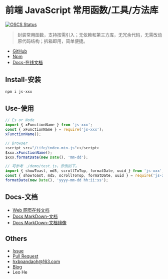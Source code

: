# 前端 JavaScript 常用函数/工具/方法库

[![OSCS Status](https://www.oscs1024.com/platform/badge/pandaoh/js-xxx.svg?size=small)](https://www.oscs1024.com/project/pandaoh/js-xxx?ref=badge_small)

> 封装常用函数，支持按需引入；无依赖和第三方库，无冗余代码，无需改动原代码结构；拆箱即用，简单便捷。

* [GitHub](https://github.com/pandaoh/js-xxx)
* [Npm](https://www.npmjs.com/package/js-xxx)
* [Docs-在线文档](https://pandaoh.github.io/js-xxx/html/)

## Install-安装

```bash
npm i js-xxx
```

## Use-使用

```javascript
// Es or Node
import { xFunctionName } from 'js-xxx';
const { xFunctionName } = require('js-xxx');
xFunctionName();

// Browser
<script src="/iife/index.min.js"></script>
$xxx.xFunctionName();
$xxx.formatDate(new Date(), 'mm-dd');

// 可参考 ./demo/test.js，示例如下。
import { showToast, md5, scrollToTop, formatDate, uuid } from 'js-xxx';
const { showToast, md5, scrollToTop, formatDate, uuid } = require('js-xxx');
formatDate(new Date(), 'yyyy-mm-dd hh:ii:ss');
```

## Docs-文档

* [Web 网页在线文档](https://pandaoh.github.io/js-xxx/html/)
* [Docs MarkDown-文档](https://github.com/pandaoh/js-xxx/blob/main/docs/README.md)
* [Docs MarkDown-文档镜像](https://gitee.com/doubleam/js-xxx/blob/main/docs/README.md)

## Others

* [Issue](https://github.com/pandaoh/js-xxx/issues)
* [Pull Request](https://github.com/pandaoh/js-xxx/pulls)
* [hxbpandaoh@163.com](mailto:hxbpandaoh@163.com)
* [Blog](http://a.biugle.cn)
* Leo He
